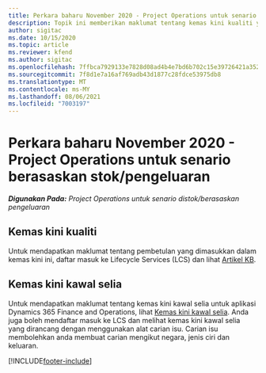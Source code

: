 ```yaml
---
title: Perkara baharu November 2020 - Project Operations untuk senario berasaskan stok/pengeluaran
description: Topik ini memberikan maklumat tentang kemas kini kualiti yang tersedia dalam keluaran November 2020 bagi Project Operations untuk senario berasaskan pengeluaran stok.
author: sigitac
ms.date: 10/15/2020
ms.topic: article
ms.reviewer: kfend
ms.author: sigitac
ms.openlocfilehash: 7ffbca7929133e7828d08ad4b4e7bd6b702c15e39726421a35241d23d1123f48
ms.sourcegitcommit: 7f8d1e7a16af769adb43d1877c28fdce53975db8
ms.translationtype: MT
ms.contentlocale: ms-MY
ms.lasthandoff: 08/06/2021
ms.locfileid: "7003197"
---
```

# <a name="whats-new-november-2020---project-operations-for-stockedproduction-based-scenarios"></a>Perkara baharu November 2020 - Project Operations untuk senario berasaskan stok/pengeluaran

_**Digunakan Pada:** Project Operations untuk senario distok/berasaskan pengeluaran_

## <a name="quality-updates"></a>Kemas kini kualiti

Untuk mendapatkan maklumat tentang pembetulan yang dimasukkan dalam kemas kini ini, daftar masuk ke Lifecycle Services (LCS) dan lihat [Artikel KB](https://fix.lcs.dynamics.com/Issue/Details?bugId=488609&amp;dbType=3&amp;qc=8251e8e1d5e2386de850599926c1adc3fec8e2ba25308036d22cdfe0a1c28fc7).

## <a name="regulatory-updates"></a>Kemas kini kawal selia

Untuk mendapatkan maklumat tentang kemas kini kawal selia untuk aplikasi Dynamics 365 Finance and Operations, lihat [Kemas kini kawal selia](/dynamics365/finance/localizations/regulatory-updates). Anda juga boleh mendaftar masuk ke LCS dan melihat kemas kini kawal selia yang dirancang dengan menggunakan alat carian isu. Carian isu membolehkan anda membuat carian mengikut negara, jenis ciri dan keluaran.


[!INCLUDE[footer-include](../../includes/footer-banner.md)]